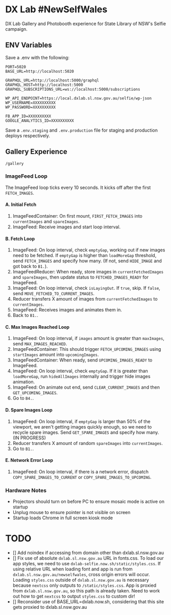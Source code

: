 # DX Lab #NewSelfWales

DX Lab Gallery and Photobooth experience for State Library of NSW's Selfie campaign.

## ENV Variables

Save a .env with the following:

```
PORT=5020
BASE_URL=http://localhost:5020

GRAPHQL_URL=http://localhost:5000/graphql
GRAPHQL_HOST=http://localhost:5000
GRAPHQL_SUBSCRIPTIONS_URL=ws://localhost:5000/subscriptions

WP_API_ENDPOINT=https://local.dxlab.sl.nsw.gov.au/selfie/wp-json
WP_USERNAME=XXXXXXXXXX
WP_PASSWORD=XXXXXXXXXX

FB_APP_ID=XXXXXXXXXX
GOOGLE_ANALYTICS_ID=XXXXXXXXXX
```

Save a `.env.staging` and `.env.production` file for staging and production deploys respectively.

## Gallery Experience

`/gallery`

### ImageFeed Loop

The ImageFeed loop ticks every 10 seconds. It kicks off after the first `FETCH_IMAGES`.

#### A. Initial Fetch

1. ImageFeedContainer: On first mount, `FIRST_FETCH_IMAGES` into `currentImages` and `spareImages`.
2. ImageFeed: Receive images and start loop interval.

#### B. Fetch Loop

1. ImageFeed: On loop interval, check `emptyGap`, working out if new images need to be fetched. If `emptyGap` is higher than `loadMoreGap` threshold, send `FETCH_IMAGES` and specify how many. (If not, send `HIDE_IMAGE` and got back to `B1.`).
2. ImageFeedReducer: When ready, store images in `currentFetchedImages` and `spareImages`, then update status to `FETCHED_IMAGES_READY` for ImageFeed.
3. ImageFeed: On loop interval, check `isLayingOut`. If `true`, skip. If `false`, send `MOVE_FETCHED_TO_CURRENT_IMAGES`.
4. Reducer transfers X amount of images from `currentFetchedImages` to `currentImages`.
5. ImageFeed: Receives images and animates them in.
6. Back to `B1.`.

#### C. Max Images Reached Loop

1. ImageFeed: On loop interval, if `images` amount is greater than `maxImages`, send `MAX_IMAGES_REACHED`.
2. ImageFeedContainer: This should trigger `FETCH_UPCOMING_IMAGES` using `startImages` amount into `upcomingImages`.
3. ImageFeedContainer: When ready, send `UPCOMING_IMAGES_READY` to ImageFeed.
4. ImageFeed: On loop interval, check `emptyGap`. If it is greater than `loadMoreGap`, run `hideAllImages` internally and trigger hide images animation.
5. ImageFeed: On animate out end, send `CLEAR_CURRENT_IMAGES` and then `GET_UPCOMING_IMAGES`.
6. Go to `B4.`.

#### D. Spare Images Loop

1. ImageFeed: On loop interval, if `emptyGap` is larger than 50% of the viewport, we aren't getting images quickly enough, so we need to recycle spare images. Send `GET_SPARE_IMAGES` and specify how many. (IN PROGRESS)
2. Reducer transfers X amount of random `spareImages` into `currentImages`.
3. Go to `B1.`.

#### E. Network Error Loop

1. ImageFeed: On loop interval, if there is a network error, dispatch `COPY_SPARE_IMAGES_TO_CURRENT` or `COPY_SPARE_IMAGES_TO_UPCOMING`.

### Hardware Notes

* Projectors should turn on before PC to ensure mosaic mode is active on startup
* Unplug mouse to ensure pointer is not visible on screen
* Startup loads Chrome in full screen kiosk mode

# TODO

* [] Add noindex if accessing from domain other than dxlab.sl.nsw.gov.au
* [] Fix use of absolute `dxlab.sl.nsw.gov.au` URL in fonts.css. To load our app styles, we need to use `dxlab-selfie.now.sh/static/styles.css`. If using relative URL when loading font and app is run from `dxlab.sl.nsw.gov.au/newselfwales`, cross origin errors will occur. Loading `styles.css` outside of `dxlab.sl.nsw.gov.au` is necessary because `nextcss` only outputs to `/static/styles.css`. App is proxied from `dxlab.sl.nsw.gov.au`, so this path is already taken. Need to work out how to get `nextcss` to output `styles.css` to custom dir!
* [] Reconsider use of BASE_URL=dxlab.now.sh, considering that this site gets proxied to dxlab.sl.nsw.gov.au
